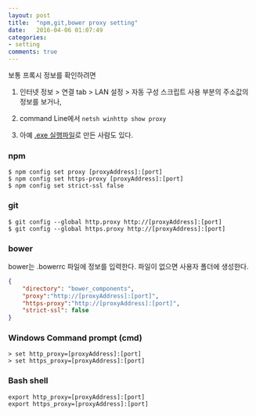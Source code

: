 ```yaml
---
layout: post
title:  "npm,git,bower proxy setting"
date:   2016-04-06 01:07:49
categories:
- setting
comments: true
---
```


보통 프록시 정보를 확인하려면

1. 인터넷 정보 > 연결 tab > LAN 설정 > 자동 구성 스크립트 사용 부분의 주소값의 정보를 보거나,

2. command Line에서 ``` netsh winhttp show proxy ```

3. 아예 [.exe 실행파일](https://github.com/xmedeko/WinProxyViewer/releases)로 만든 사람도 있다.


### npm

```command
$ npm config set proxy [proxyAddress]:[port]
$ npm config set https-proxy [proxyAddress]:[port]
$ npm config set strict-ssl false
```

### git

```command
$ git config --global http.proxy http://[proxyAddress]:[port]
$ git config --global https.proxy http://[proxyAddress]:[port]
```

### bower
bower는 .bowerrc 파일에 정보를 입력한다. 파일이 없으면 사용자 폴더에 생성한다.

```json
{
    "directory": "bower_components",
	"proxy":"http://[proxyAddress]:[port]",
	"https-proxy":"http://[proxyAddress]:[port]",
    "strict-ssl": false
}
```

### Windows Command prompt (cmd)

```Command
> set http_proxy=[proxyAddress]:[port]
> set https_proxy=[proxyAddress]:[port]
```

### Bash shell

```Command
export http_proxy=[proxyAddress]:[port]
export https_proxy=[proxyAddress]:[port]
```
